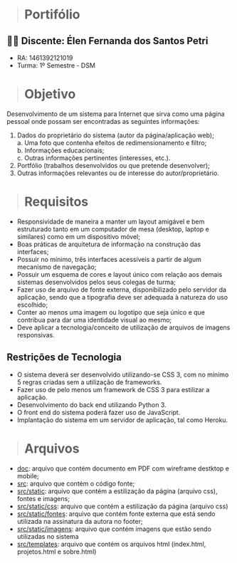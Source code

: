 >  # Portifólio

## :woman_student: Discente:  Élen Fernanda dos Santos Petri
* RA: 1461392121019
* Turma: 1º Semestre - DSM

> # Objetivo
Desenvolvimento de um sistema para Internet que sirva como uma página pessoal onde possam ser encontradas as seguintes informações:
 1. Dados do proprietário do sistema (autor da página/aplicação web); <br/>
    a. Uma foto que contenha efeitos de redimensionamento e filtro;
    <br/>
    b. Informações educacionais;
    <br/>
    c. Outras informações pertinentes (interesses, etc.). 
  2. Portfólio (trabalhos desenvolvidos ou que pretende desenvolver); 
  3. Outras informações relevantes ou de interesse do autor/proprietário. 

> # Requisitos
* Responsividade de maneira a manter um layout amigável e bem estruturado tanto em um computador de mesa (desktop, laptop e similares) como em um dispositivo móvel;
* Boas  práticas  de  arquitetura  de  informação  na  construção  das interfaces;
* Possuir no mínimo, três interfaces acessíveis a partir de algum mecanismo de navegação;
* Possuir um esquema de cores e layout único com relação aos demais sistemas desenvolvidos  pelos  seus  colegas  de  turma;
* Fazer  uso  de  arquivo  de  fonte  externa,  disponibilizado  pelo  servidor  da aplicação, sendo que a tipografia deve ser adequada à natureza do uso escolhido;
* Conter ao menos uma imagem ou logotipo que seja único e que contribua para dar uma identidade visual ao mesmo;
*  Deve  aplicar  a  tecnologia/conceito  de utilização  de  arquivos  de  imagens responsivas. 

## Restrições de Tecnologia
* O sistema deverá ser desenvolvido utilizando-se CSS 3, com no mínimo 5 regras criadas sem a utilização de frameworks. 
* Fazer uso de pelo menos um framework de CSS 3 para estilizar a aplicação. 
* Desenvolvimento do back end utilizando Python 3. 
* O front end do sistema poderá fazer uso de JavaScript. 
* Implantação do sistema em um servidor de aplicação, tal como Heroku. 

> # Arquivos
* [doc](https://github.com/elenpetri/Portifolio/tree/main/doc): arquivo que contém documento em PDF com wireframe destktop e mobile;
* [src](https://github.com/elenpetri/Portifolio/tree/main/src): arquivo que contém o código fonte;
* [src/static](https://github.com/elenpetri/Portifolio/tree/main/src/static): arquivo que contém a estilização da página (arquivo css), fontes e imagens;
* [src/static/css](https://github.com/elenpetri/Portifolio/tree/main/src/static/css): arquivo que contém a estilização da página (arquivo css)
* [src/static/fontes](https://github.com/elenpetri/Portifolio/tree/main/src/static/fontes): arquivo que contém fonte externa que está sendo utilizada na assinatura da autora no footer;
* [src/static/imagens](https://github.com/elenpetri/Portifolio/tree/main/src/static/imagens): arquivo que contém imagens que estão sendo utilizadas no sistema
* [src/templates](https://github.com/elenpetri/Portifolio/tree/main/src/templates): arquivo que contém os arquivos html (index.html, projetos.html e sobre.html)
 
